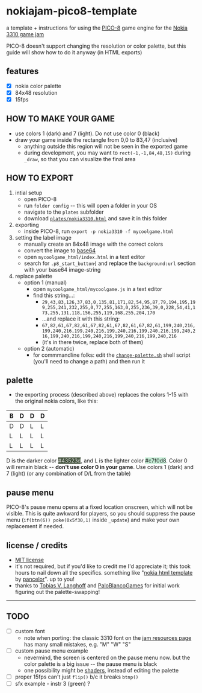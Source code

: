 # nokiajam-pico8-template

a template + instructions for using the [PICO-8](https://www.lexaloffle.com/pico-8.php) game engine for the [Nokia 3310 game jam](https://itch.io/jam/nokiajam3)

PICO-8 doesn't support changing the resolution or color palette, but this guide will show how to do it anyway (in HTML exports)

## features
- [x] nokia color palette
- [x] 84x48 resolution 
- [x] 15fps

## HOW TO MAKE YOUR GAME
- use colors 1 (dark) and 7 (light). Do not use color 0 (black)
- draw your game inside the rectangle from 0,0 to 83,47 (inclusive)
    - anything outside this region will not be seen in the exported game
    - during development, you may want to `rect(-1,-1,84,48,15)` during `_draw`, so that you can visualize the final area

## HOW TO EXPORT
1. intial setup 
    - open PICO-8
    - run `folder config` -- this will open a folder in your OS
    - navigate to the `plates` subfolder
    - download [`plates/nokia3310.html`](./plates/nokia3310.html) and save it in this folder
2. exporting
    - inside PICO-8, run `export -p nokia3310 -f mycoolgame.html`
3. setting the label image
    - manually create an 84x48 image with the correct colors
    - convert the image to [base64](https://elmah.io/tools/base64-image-encoder/)
    - open `mycoolgame_html/index.html` in a text editor
    - search for `.p8_start_button{` and replace the `background:url` section with your base64 image-string
4. replace palette
    - option 1 (manual)
        - open `mycoolgame_html/mycoolgame.js` in a text editor
        - find this string...:
            - `29,43,83,126,37,83,0,135,81,171,82,54,95,87,79,194,195,199,255,241,232,255,0,77,255,163,0,255,236,39,0,228,54,41,173,255,131,118,156,255,119,168,255,204,170`
            - ...and replace it with this string:
            - `67,82,61,67,82,61,67,82,61,67,82,61,67,82,61,199,240,216,199,240,216,199,240,216,199,240,216,199,240,216,199,240,216,199,240,216,199,240,216,199,240,216,199,240,216`
            - (it's in there twice, replace both of them)
    - option 2 (automatic)
        - for commmandline folks: edit the [`change-palette.sh`](./change-palette.sh) shell script (you'll need to change a path) and then run it

## palette
- the exporting process (described above) replaces the colors 1-15 with the original nokia colors, like this:

B | D | D | D
--- | --- | --- | ---
D | D | L | L
L | L | L | L
L | L | L | L

D is the darker color <span style="background:#43523d;color:#ddd">#43523d</span>, and L is the lighter color <span style="background:#c7f0d8;color:#222">#c7f0d8</span>. Color 0 will remain black -- **don't use color 0 in your game**. Use colors 1 (dark) and 7 (light) (or any combination of D/L from the table)

## pause menu
PICO-8's pause menu opens at a fixed location onscreen, which will not be visible. This is quite awkward for players, so you should suppress the pause menu (`if(btn(6)) poke(0x5f30,1)` inside `_update`) and make your own replacement if needed.

## license / credits
- [MIT license](./LICENSE)
- it's not required, but if you'd like to credit me I'd appreciate it; this took hours to nail down all the specifics. something like "[nokia html template](https://github.com/pancelor/nokiajam-pico8-template) by [pancelor](https://pancelor.itch.io/)". up to you!
- thanks to [Tobias V. Langhoff](https://itch.io/profile/tobiasvl) and [PaloBlancoGames](https://itch.io/profile/paloblancogames) for initial work figuring out the palette-swapping!

---

## TODO
- [ ] custom font
  - note when porting: the classic 3310 font on the [jam resources page](https://phillipp.itch.io/nokiajamresources) has many small mistakes, e.g. "M" "W" "S"
- [ ] custom pause menu example
    - nevermind, the screen is centered on the pause menu now. but the color palette is a big issue -- the pause menu is black
    - one possibility might be [shaders](https://stackoverflow.com/questions/34443968/how-can-i-apply-a-pixel-shader-to-a-canvas-element), instead of editing the palette
- [ ] proper 15fps
    can't just `flip()` b/c it breaks `btnp()`
- [ ] sfx example - instr 3 (green) ?

